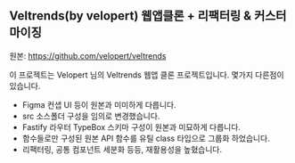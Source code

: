 ## Veltrends(by velopert) 웹앱클론 + 리팩터링 & 커스터마이징
원본: https://github.com/velopert/veltrends

이 프로젝트는 Velopert 님의 Veltrends 웹앱 클론 프로젝트입니다. 몇가지 다른점이 있습니다.

* Figma 컨샙 UI 등이 원본과 미미하게 다릅니다.
* src 소스폴더 구성을 임의로 변경했습니다.
* Fastify 라우터 TypeBox 스키마 구성이 원본과 미묘하게 다릅니다.
* 함수들로만 구성된 원본 API 함수를 유틸 class 타입으로 그룹화 하었습니다.
* 리팩터링, 공통 컴포넌트 세분화 등등, 재활용성을 높혔습니다.
